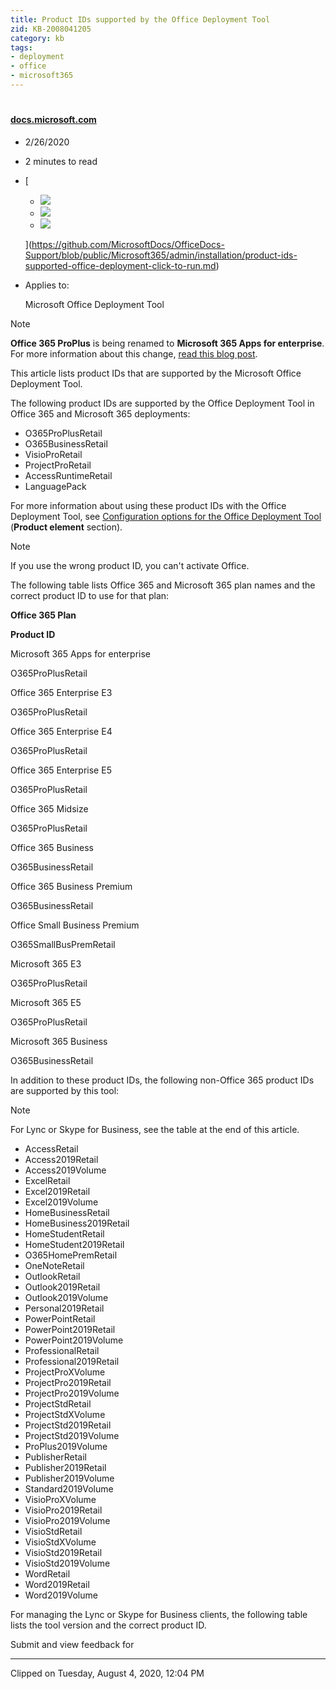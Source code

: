 ```yaml
---
title: Product IDs supported by the Office Deployment Tool
zid: KB-2008041205
category: kb
tags:
- deployment
- office
- microsoft365
---
```



# 
#### [docs.microsoft.com](https://docs.microsoft.com/en-us/office365/troubleshoot/installation/product-ids-supported-office-deployment-click-to-run)

*   2/26/2020
*   2 minutes to read
*   [
    
    *   ![](https://github.com/AmandaAZ.png?size=32)
    *   ![](https://github.com/simonxjx.png?size=32)
    *   ![](https://github.com/McCoyBot.png?size=32)
    
    ](https://github.com/MicrosoftDocs/OfficeDocs-Support/blob/public/Microsoft365/admin/installation/product-ids-supported-office-deployment-click-to-run.md)
*   Applies to:
    
    Microsoft Office Deployment Tool
    

Note

**Office 365 ProPlus** is being renamed to **Microsoft 365 Apps for enterprise**. For more information about this change, [read this blog post](https://go.microsoft.com/fwlink/p/?linkid=2120533).

This article lists product IDs that are supported by the Microsoft Office Deployment Tool.

The following product IDs are supported by the Office Deployment Tool in Office 365 and Microsoft 365 deployments:

*   O365ProPlusRetail
*   O365BusinessRetail
*   VisioProRetail
*   ProjectProRetail
*   AccessRuntimeRetail
*   LanguagePack

For more information about using these product IDs with the Office Deployment Tool, see [Configuration options for the Office Deployment Tool](/en-us/deployoffice/configuration-options-for-the-office-2016-deployment-tool) (**Product element** section).

Note

If you use the wrong product ID, you can't activate Office.

The following table lists Office 365 and Microsoft 365 plan names and the correct product ID to use for that plan:

**Office 365 Plan**

**Product ID**

Microsoft 365 Apps for enterprise

O365ProPlusRetail

Office 365 Enterprise E3

O365ProPlusRetail

Office 365 Enterprise E4

O365ProPlusRetail

Office 365 Enterprise E5

O365ProPlusRetail

Office 365 Midsize

O365ProPlusRetail

Office 365 Business

O365BusinessRetail

Office 365 Business Premium

O365BusinessRetail

Office Small Business Premium

O365SmallBusPremRetail

Microsoft 365 E3

O365ProPlusRetail

Microsoft 365 E5

O365ProPlusRetail

Microsoft 365 Business

O365BusinessRetail

In addition to these product IDs, the following non-Office 365 product IDs are supported by this tool:

Note

For Lync or Skype for Business, see the table at the end of this article.

*   AccessRetail
*   Access2019Retail
*   Access2019Volume
*   ExcelRetail
*   Excel2019Retail
*   Excel2019Volume
*   HomeBusinessRetail
*   HomeBusiness2019Retail
*   HomeStudentRetail
*   HomeStudent2019Retail
*   O365HomePremRetail
*   OneNoteRetail
*   OutlookRetail
*   Outlook2019Retail
*   Outlook2019Volume
*   Personal2019Retail
*   PowerPointRetail
*   PowerPoint2019Retail
*   PowerPoint2019Volume
*   ProfessionalRetail
*   Professional2019Retail
*   ProjectProXVolume
*   ProjectPro2019Retail
*   ProjectPro2019Volume
*   ProjectStdRetail
*   ProjectStdXVolume
*   ProjectStd2019Retail
*   ProjectStd2019Volume
*   ProPlus2019Volume
*   PublisherRetail
*   Publisher2019Retail
*   Publisher2019Volume
*   Standard2019Volume
*   VisioProXVolume
*   VisioPro2019Retail
*   VisioPro2019Volume
*   VisioStdRetail
*   VisioStdXVolume
*   VisioStd2019Retail
*   VisioStd2019Volume
*   WordRetail
*   Word2019Retail
*   Word2019Volume

For managing the Lync or Skype for Business clients, the following table lists the tool version and the correct product ID.

Submit and view feedback for

---

Clipped on Tuesday, August 4, 2020, 12:04 PM